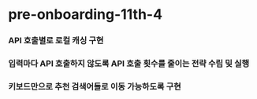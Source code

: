 # pre-onboarding-11th-4

### API 호출별로 로컬 캐싱 구현

### 입력마다 API 호출하지 않도록 API 호출 횟수를 줄이는 전략 수립 및 실행

### 키보드만으로 추천 검색어들로 이동 가능하도록 구현
